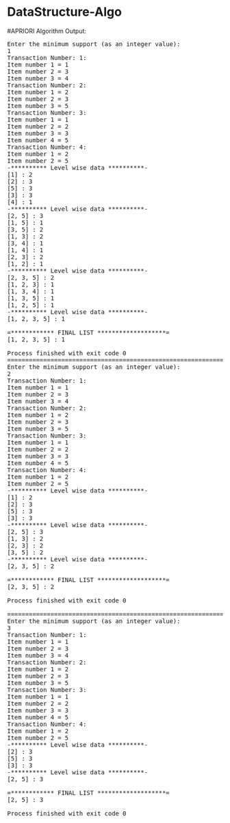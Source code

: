 # DataStructure-Algo

#APRIORI Algorithm Output:

<pre>
Enter the minimum support (as an integer value):
1
Transaction Number: 1:
Item number 1 = 1
Item number 2 = 3
Item number 3 = 4
Transaction Number: 2:
Item number 1 = 2
Item number 2 = 3
Item number 3 = 5
Transaction Number: 3:
Item number 1 = 1
Item number 2 = 2
Item number 3 = 3
Item number 4 = 5
Transaction Number: 4:
Item number 1 = 2
Item number 2 = 5
-********** Level wise data **********-
[1] : 2
[2] : 3
[5] : 3
[3] : 3
[4] : 1
-********** Level wise data **********-
[2, 5] : 3
[1, 5] : 1
[3, 5] : 2
[1, 3] : 2
[3, 4] : 1
[1, 4] : 1
[2, 3] : 2
[1, 2] : 1
-********** Level wise data **********-
[2, 3, 5] : 2
[1, 2, 3] : 1
[1, 3, 4] : 1
[1, 3, 5] : 1
[1, 2, 5] : 1
-********** Level wise data **********-
[1, 2, 3, 5] : 1

=************ FINAL LIST *******************=
[1, 2, 3, 5] : 1

Process finished with exit code 0
================================================================================
Enter the minimum support (as an integer value):
2
Transaction Number: 1:
Item number 1 = 1
Item number 2 = 3
Item number 3 = 4
Transaction Number: 2:
Item number 1 = 2
Item number 2 = 3
Item number 3 = 5
Transaction Number: 3:
Item number 1 = 1
Item number 2 = 2
Item number 3 = 3
Item number 4 = 5
Transaction Number: 4:
Item number 1 = 2
Item number 2 = 5
-********** Level wise data **********-
[1] : 2
[2] : 3
[5] : 3
[3] : 3
-********** Level wise data **********-
[2, 5] : 3
[1, 3] : 2
[2, 3] : 2
[3, 5] : 2
-********** Level wise data **********-
[2, 3, 5] : 2

=************ FINAL LIST *******************=
[2, 3, 5] : 2

Process finished with exit code 0

========================================================================================================
Enter the minimum support (as an integer value):
3
Transaction Number: 1:
Item number 1 = 1
Item number 2 = 3
Item number 3 = 4
Transaction Number: 2:
Item number 1 = 2
Item number 2 = 3
Item number 3 = 5
Transaction Number: 3:
Item number 1 = 1
Item number 2 = 2
Item number 3 = 3
Item number 4 = 5
Transaction Number: 4:
Item number 1 = 2
Item number 2 = 5
-********** Level wise data **********-
[2] : 3
[5] : 3
[3] : 3
-********** Level wise data **********-
[2, 5] : 3

=************ FINAL LIST *******************=
[2, 5] : 3

Process finished with exit code 0

</pre>
